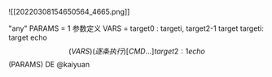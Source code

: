 ![[20220308154650564_4665.png]]

"any"
PARAMS = 1
参数定义
VARS =
target0 : targeti, target2-1 target
targeti:
target
echo $$(VARS)
(逐条执行)
[CMD ...]
target2:1
echo $$ (PARAMS)
DE @kaiyuan
